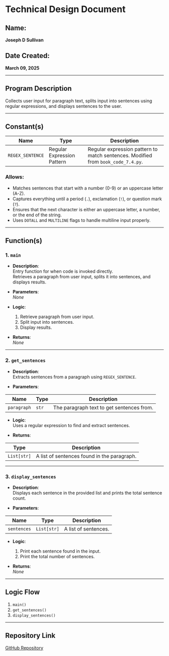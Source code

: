 # Technical Design Document

## Name:

**Joseph D Sullivan**

## Date Created:

**March 09, 2025**

---

## **Program Description**

Collects user input for paragraph text, splits input into sentences using regular expressions, and displays sentences to
the user.

---

## **Constant(s)**

| Name             | Type                       | Description                                                                      |
|------------------|----------------------------|----------------------------------------------------------------------------------|
| `REGEX_SENTENCE` | Regular Expression Pattern | Regular expression pattern to match sentences. Modified from `book_code_7.4.py`. |

### **Allows:**

- Matches sentences that start with a number (0-9) or an uppercase letter (A-Z).
- Captures everything until a period (`.`), exclamation (`!`), or question mark (`?`).
- Ensures that the next character is either an uppercase letter, a number, or the end of the string.
- Uses `DOTALL` and `MULTILINE` flags to handle multiline input properly.

---

## **Function(s)**

### **1. `main`**

- **Description**:  
  Entry function for when code is invoked directly.  
  Retrieves a paragraph from user input, splits it into sentences, and displays results.

- **Parameters**:  
  *None*

- **Logic**:
    1. Retrieve paragraph from user input.
    2. Split input into sentences.
    3. Display results.

- **Returns**:  
  *None*

---

### **2. `get_sentences`**

- **Description**:  
  Extracts sentences from a paragraph using `REGEX_SENTENCE`.

- **Parameters**:

| Name        | Type  | Description                               |
|-------------|-------|-------------------------------------------|
| `paragraph` | `str` | The paragraph text to get sentences from. |

- **Logic**:  
  Uses a regular expression to find and extract sentences.

- **Returns**:

| Type        | Description                                 |
|-------------|---------------------------------------------|
| `List[str]` | A list of sentences found in the paragraph. |

---

### **3. `display_sentences`**

- **Description**:  
  Displays each sentence in the provided list and prints the total sentence count.

- **Parameters**:

| Name        | Type        | Description          |
|-------------|-------------|----------------------|
| `sentences` | `List[str]` | A list of sentences. |

- **Logic**:
    1. Print each sentence found in the input.
    2. Print the total number of sentences.

- **Returns**:  
  *None*

---

## **Logic Flow**

1. `main()`
2. `get_sentences()`
3. `display_sentences()`

---

## **Repository Link**

[GitHub Repository](https://github.com/JosephDSullivan/COP2373/blob/main/src/chapter07/jsulli40_chapter07_assignment07.py)
